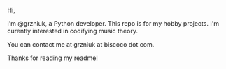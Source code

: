 Hi, 

i'm @grzniuk, a Python developer. This repo is for my hobby projects. I'm curently interested in codifying music theory. 

You can contact me at grzniuk at biscoco dot com.

Thanks for reading my readme!


<!---
grzniuk/grzniuk is a ✨ special ✨ repository because its `README.md` (this file) appears on your GitHub profile.
You can click the Preview link to take a look at your changes.
--->
